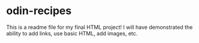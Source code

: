 # odin-recipes
This is a readme file for my final HTML project! I will have demonstrated the ability to add links, use basic HTML, add images, etc.
